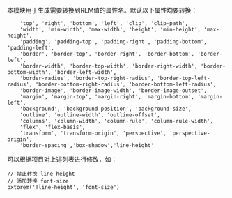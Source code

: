 本模块用于生成需要转换到REM值的属性名。默认以下属性均要转换：

		'top', 'right', 'bottom', 'left', 'clip', 'clip-path',
		'width', 'min-width', 'max-width', 'height', 'min-height', 'max-height',
		'padding', 'padding-top', 'padding-right', 'padding-bottom', 'padding-left',
		'border', 'border-top', 'border-right', 'border-bottom', 'border-left',
		'border-width', 'border-top-width', 'border-right-width', 'border-bottom-width', 'border-left-width',
		'border-radius', 'border-top-right-radius', 'border-top-left-radius', 'border-bottom-right-radius', 'border-bottom-left-radius',
		'border-image', 'border-image-width', 'border-image-outset',
		'margin', 'margin-top', 'margin-right', 'margin-bottom', 'margin-left',
		'background', 'background-position', 'background-size',
		'outline', 'outline-width', 'outline-offset',
		'columns', 'column-width', 'column-rule', 'column-rule-width',
		'flex', 'flex-basis',
		'transform', 'transform-origin', 'perspective', 'perspective-origin',
		'border-spacing','box-shadow','line-height'

可以根据项目对上述列表进行修改，如：

	// 禁止转换 line-height
	// 添加转换 font-size
	pxtorem('!line-height', 'font-size')